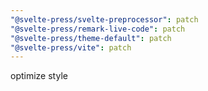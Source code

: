 ```yaml
---
"@svelte-press/svelte-preprocessor": patch
"@svelte-press/remark-live-code": patch
"@svelte-press/theme-default": patch
"@svelte-press/vite": patch
---
```


optimize style
